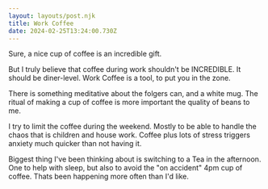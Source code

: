 ```yaml
---
layout: layouts/post.njk
title: Work Coffee
date: 2024-02-25T13:24:00.730Z
---
```

Sure, a nice cup of coffee is an incredible gift. 

But I truly believe that coffee during work shouldn't be INCREDIBLE. It should be diner-level. Work Coffee is a tool, to put you in the zone. 

There is something meditative about the folgers can, and a white mug. The ritual of making a cup of coffee is more important the quality of beans to me. 

I try to limit the coffee during the weekend. Mostly to be able to handle the chaos that is children and house work. Coffee plus lots of stress triggers anxiety much quicker than not having it. 

Biggest thing I've been thinking about is switching to a Tea in the afternoon. One to help with sleep, but also to avoid the "on accident" 4pm cup of coffee. Thats been happening more often than I'd like. 
